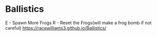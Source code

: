 # Ballistics
E - Spawn More Frogs
R - Reset the Frogs(will make a frog bomb if not careful)
https://racewilliams3.github.io/Ballistics/
